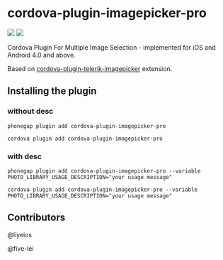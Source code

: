 # cordova-plugin-imagepicker-pro
[![](https://img.shields.io/npm/v/cordova-plugin-imagepicker-pro.svg?style=flat-square)](https://www.npmjs.com/package/cordova-plugin-imagepicker-pro)
[![](https://img.shields.io/npm/dt/cordova-plugin-imagepicker-pro.svg?maxAge=2592000%3Fstyle=flat-square)](https://www.npmjs.com/package/cordova-plugin-imagepicker-pro)

Cordova Plugin For Multiple Image Selection - implemented for iOS and Android 4.0 and above.

Based on [cordova-plugin-telerik-imagepicker](https://www.npmjs.com/package/cordova-plugin-telerik-imagepicker) extension.


## Installing the plugin

### without desc
  `phonegap plugin add cordova-plugin-imagepicker-pro`
  
  `cordova plugin add cordova-plugin-imagepicker-pro`

### with desc
  `phonegap plugin add cordova-plugin-imagepicker-pro --variable PHOTO_LIBRARY_USAGE_DESCRIPTION="your usage message"`

  `cordova plugin add cordova-plugin-imagepicker-pro --variable PHOTO_LIBRARY_USAGE_DESCRIPTION="your usage message"`


## Contributors

@liyeios

@five-lei

